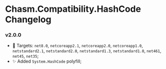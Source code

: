 # Chasm.Compatibility.HashCode Changelog

### v2.0.0
- 🧩 Targets: `net8.0`, `netcoreapp2.1`, `netcoreapp2.0`, `netcoreapp1.0`, `netstandard2.1`, `netstandard2.0`, `netstandard1.3`, `netstandard1.0`, `net461`, `net45`, `net35`;
- ✨ Added `System.HashCode` polyfill;
